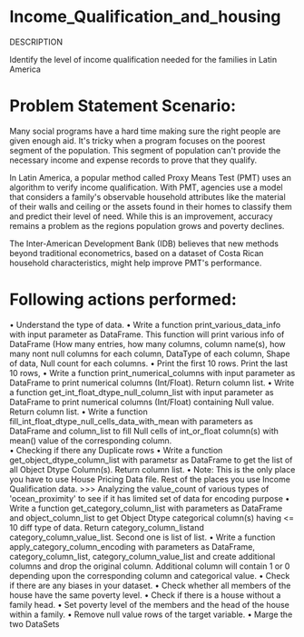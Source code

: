 # Income_Qualification_and_housing 

DESCRIPTION

Identify the level of income qualification needed for the families in Latin America

# Problem Statement Scenario:
Many social programs have a hard time making sure the right people are given enough aid. 
It's tricky when a program focuses on the poorest segment of the population. 
This segment of population can't provide the necessary income and expense records to prove that they qualify.

In Latin America, a popular method called Proxy Means Test (PMT) uses an algorithm to verify income qualification. 
With PMT, agencies use a model that considers a family's observable household attributes like the material of their 
walls and ceiling or the assets found in their homes to classify them and predict their level of need. 
While this is an improvement, accuracy remains a problem as the regions population grows and poverty declines.

The Inter-American Development Bank (IDB) believes that new methods beyond traditional econometrics, 
based on a dataset of Costa Rican household characteristics, might help improve PMT's performance.

# Following actions performed:
•	Understand the type of data.
•	Write a function print_various_data_info with input parameter as DataFrame. This function will print various info of DataFrame (How many entries, how many columns, column name(s), how many nont null columns for each column, DataType of each column, Shape of data, Null count for each columns.
•	Print the first 10 rows. Print the last 10 rows,
•	Write a function print_numerical_columns with input parameter as DataFrame to print numerical columns (Int/Float). Return column list.
•	Write a function get_int_float_dtype_null_column_list
with input parameter as DataFrame to print numerical columns (Int/Float) containing Null value. Return column list.
•	Write a function fill_int_float_dtype_null_cells_data_with_mean with parameters as DataFrame and column_list to fill Null cells of int_or_float column(s) with mean() value of the corresponding column.   
•	Checking if there any Duplicate rows
•	Write a function get_object_dtype_column_list with parametsr as DataFrame to get the list of all Object Dtype Column(s). Return column list. 
•	Note: This is the only place  you have to use House Pricing Data file. Rest of the places you use Income Qualification data. >>> Analyzing the value_count of various types of 'ocean_proximity' to see if it has limited set of data for encoding purpose
•	Write a function get_category_column_list with parameters as DataFrame and object_column_list to get Object Dtype categorical column(s) having <= 10 diff type of data. Return category_column_listand category_column_value_list. Second one is list of list.
•	Write a function apply_category_column_encoding with parameters as DataFrame, category_column_list, category_column_value_list and create additional columns and drop the original column. Additional column will contain 1 or 0 depending upon the corresponding column and categorical value. 
•	Check if there are any biases in your dataset.
•	Check whether all members of the house have the same poverty level.
•	Check if there is a house without a family head.
•	Set poverty level of the members and the head of the house within a family.
•	Remove null value rows of the target variable.
•	Marge the two DataSets 
